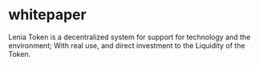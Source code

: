 # whitepaper
Lenia Token is a decentralized system for support for technology and the environment; With real use, and direct investment to the Liquidity of the Token.
